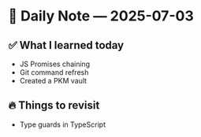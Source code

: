 # 📝 Daily Note — 2025-07-03

## ✅ What I learned today

- JS Promises chaining
- Git command refresh
- Created a PKM vault

## 🔥 Things to revisit

- Type guards in TypeScript
